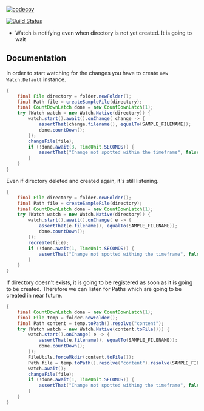 [![codecov](https://codecov.io/gh/opentangerine/ot-watch/branch/master/graph/badge.svg)](https://codecov.io/gh/opentangerine/ot-watch)

[![Build Status](https://travis-ci.org/opentangerine/ot-watch.svg?branch=master)](https://travis-ci.org/opentangerine/ot-watch)

* Watch is notifying even when directory is not yet created. It is going to wait

## Documentation

In order to start watching for the changes you have to create `new Watch.Default` instance.

```java
{
    final File directory = folder.newFolder();
    final Path file = createSampleFile(directory);
    final CountDownLatch done = new CountDownLatch(1);
    try (Watch watch = new Watch.Native(directory)) {
        watch.start().await().onChange( change -> {
            assertThat(change.filename(), equalTo(SAMPLE_FILENAME));
            done.countDown();
        });
        changeFile(file);
        if (!done.await(3, TimeUnit.SECONDS)) {
            assertThat("Change not spotted within the timeframe", false);
        }
    }
}
```

Even if directory deleted and created again, it's still listening.

```java
{
    final File directory = folder.newFolder();
    final Path file = createSampleFile(directory);
    final CountDownLatch done = new CountDownLatch(1);
    try (Watch watch = new Watch.Native(directory)) {
        watch.start().await().onChange( e -> {
            assertThat(e.filename(), equalTo(SAMPLE_FILENAME));
            done.countDown();
        });
        recreate(file);
        if (!done.await(1, TimeUnit.SECONDS)) {
            assertThat("Change not spotted withing the timeframe", false);
        }
    }
}
```

If directory doesn't exists, it is going to be registered as soon as it is going to be created. Therefore we can listen for Paths which are going to be created in near future.

```java
{
    final CountDownLatch done = new CountDownLatch(1);
    final File temp = folder.newFolder();
    final Path content = temp.toPath().resolve("content");
    try (Watch watch = new Watch.Native(content.toFile())) {
        watch.start().onChange( e -> {
            assertThat(e.filename(), equalTo(SAMPLE_FILENAME));
            done.countDown();
        });
        FileUtils.forceMkdir(content.toFile());
        Path file = temp.toPath().resolve("content").resolve(SAMPLE_FILENAME);
        watch.await();
        changeFile(file);
        if (!done.await(1, TimeUnit.SECONDS)) {
            assertThat("Change not spotted withing the timeframe", false);
        }
    }
}
```

